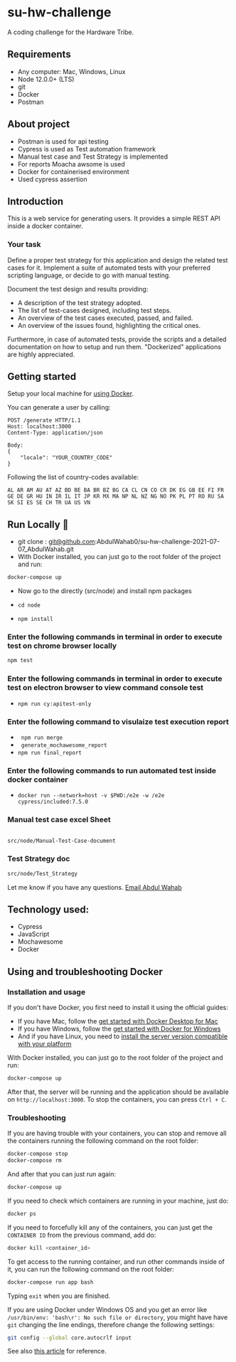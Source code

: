 # su-hw-challenge

A coding challenge for the Hardware Tribe.

## Requirements

- Any computer: Mac, Windows, Linux
- Node 12.0.0+ (LTS)
- git
- Docker
- Postman

## About project

- Postman is used for api testing
- Cypress is used as Test automation framework 
- Manual test case and Test Strategy is implemented
- For reports Moacha awsome is used
- Docker for containerised environment
- Used cypress assertion

## Introduction

This is a web service for generating users. It provides a simple REST API inside a docker container.

### Your task

Define a proper test strategy for this application and design the related test cases for it.
Implement a suite of automated tests with your preferred scripting language, or decide to go with manual testing.

Document the test design and results providing:

- A description of the test strategy adopted.
- The list of test-cases designed, including test steps.
- An overview of the test cases executed, passed, and failed.
- An overview of the issues found, highlighting the critical ones.

Furthermore, in case of automated tests, provide the scripts and a detailed documentation on how to setup and run them. "Dockerized" applications are highly appreciated.

## Getting started

Setup your local machine for [using Docker](#installation-and-usage).

You can generate a user by calling:

```
POST /generate HTTP/1.1
Host: localhost:3000
Content-Type: application/json

Body:
{
	"locale": "YOUR_COUNTRY_CODE"
}
```

Following the list of country-codes available:

```
AL AR AM AU AT AZ BD BE BA BR BZ BG CA CL CN CO CR DK EG GB EE FI FR GE DE GR HU IN IR IL IT JP KR MX MA NP NL NZ NG NO PK PL PT RO RU SA SK SI ES SE CH TR UA US VN
```


## Run Locally 🚀

- git clone : git@github.com:AbdulWahab0/su-hw-challenge-2021-07-07_AbdulWahab.git
- With Docker installed, you can just go to the root folder of the project and run:
```bash
docker-compose up
```
- Now go to the directly (src/node) and install npm packages

- ``` cd node ```
- ``` npm install ```

### Enter the following commands in terminal in order to execute test on chrome browser locally 
```bash
npm test
```
### Enter the following commands in terminal in order to execute test on electron browser to view command console test

- ``` npm run cy:apitest-only ```

### Enter the following command to visulaize test execution report
- ``` npm run merge``` 
- ``` generate_mochawesome_report``` 
- ``` npm run final_report ``` 

### Enter the following commands to run automated test inside docker container

- ``` docker run --network=host -v $PWD:/e2e -w /e2e cypress/included:7.5.0 ```
### Manual test case excel Sheet 
```bash

src/node/Manual-Test-Case-document
```
### Test Strategy doc

```bash
src/node/Test_Strategy
```




Let me know if you have any questions. [Email Abdul Wahab ](mailto:wahab3060h@gmail.com)

## Technology used:

 - Cypress 
 - JavaScript
 - Mochawesome
 - Docker

## Using and troubleshooting Docker

### Installation and usage

If you don't have Docker, you first need to install it using the official guides:
- If you have Mac, follow the [get started with Docker Desktop for Mac](https://docs.docker.com/docker-for-mac/)
- If you have Windows, follow the [get started with Docker for Windows](https://docs.docker.com/docker-for-windows/)
- And if you have Linux, you need to [install the server version compatible with your platform](https://docs.docker.com/install/)

With Docker installed, you can just go to the root folder of the project and run:
```bash
docker-compose up
```

After that, the server will be running and the application should be available on `http://localhost:3000`. To stop the containers, you can press `Ctrl + C`.

### Troubleshooting

If you are having trouble with your containers, you can stop and remove all the containers running the following command on the root folder:
```bash
docker-compose stop
docker-compose rm
```
And after that you can just run again:
```bash
docker-compose up
```


If you need to check which containers are running in your machine, just do:
```bash
docker ps
```


If you need to forcefully kill any of the containers, you can just get the `CONTAINER ID` from the previous command, add do:
```bash
docker kill <container_id>
```
To get access to the running container, and run other commands inside of it, you can run the following command on the root folder:
```bash
docker-compose run app bash
```
Typing `exit` when you are finished.

If you are using Docker under Windows OS and you get an error like `/usr/bin/env: 'bash\r': No such file or directory`, you might have have `git` changing the line endings, therefore change the following settings:
```bash
git config --global core.autocrlf input
```
See also [this article](https://www.git-scm.com/book/en/v2/Customizing-Git-Git-Configuration) for reference.
